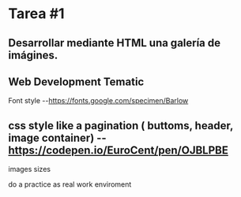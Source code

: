 # Tarea #1

## Desarrollar mediante HTML una galería de imágines.

## Web Development Tematic

Font style
--https://fonts.google.com/specimen/Barlow

css style like a pagination ( buttoms, header, image container)
--https://codepen.io/EuroCent/pen/OJBLPBE
--

images sizes

do a practice as real work enviroment
